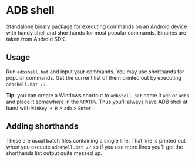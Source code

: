 ADB shell
=========

Standalone binary package for executing commands on an Android device with handy shell and shorthands for most popular commands.
Binaries are taken from Android SDK.

Usage
-----

Run `adbshell.bat` and input your commands. You may use shorthands for popular commands. Get the current list of them printed out by executing `adbshell.bat /?`.

**Tip**: you can create a Windows shortcut to `adbshell.bat` name it `adb` or `adbs` and place it somewhere in the `%PATH%`. Thus you'll always have ADB shell at hand with `WinKey + R` > `adb` > `Enter`.


Adding shorthands
-----------------

These are usual batch files containing a single line. That line is printed out when you execute `adbshell.bat /?` so if you use more lines you'll get the shorthands list output quite messed up.